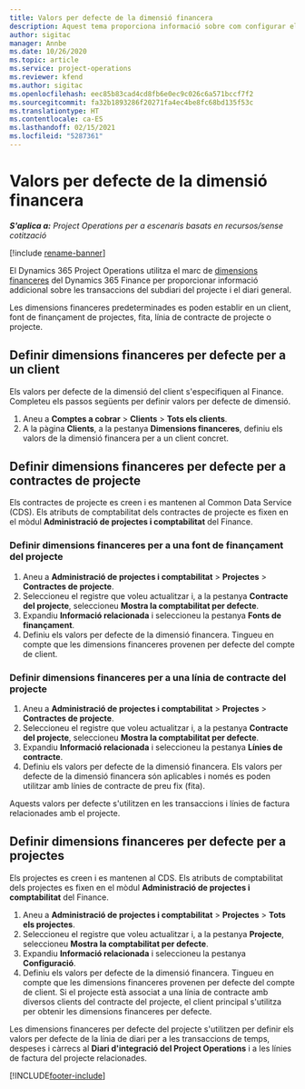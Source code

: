 ```yaml
---
title: Valors per defecte de la dimensió financera
description: Aquest tema proporciona informació sobre com configurar els valors predeterminats de les dimensions financeres.
author: sigitac
manager: Annbe
ms.date: 10/26/2020
ms.topic: article
ms.service: project-operations
ms.reviewer: kfend
ms.author: sigitac
ms.openlocfilehash: eec85b83cad4cd8fb6e0ec9c026c6a571bccf7f2
ms.sourcegitcommit: fa32b1893286f20271fa4ec4be8fc68bd135f53c
ms.translationtype: HT
ms.contentlocale: ca-ES
ms.lasthandoff: 02/15/2021
ms.locfileid: "5287361"
---
```

# <a name="financial-dimension-defaults"></a>Valors per defecte de la dimensió financera

_**S'aplica a:** Project Operations per a escenaris basats en recursos/sense cotització_

[!include [rename-banner](~/includes/cc-data-platform-banner.md)]

El Dynamics 365 Project Operations utilitza el marc de [dimensions financeres](https://docs.microsoft.com/dynamics365/finance/general-ledger/financial-dimensions) del Dynamics 365 Finance per proporcionar informació addicional sobre les transaccions del subdiari del projecte i el diari general.

Les dimensions financeres predeterminades es poden establir en un client, font de finançament de projectes, fita, línia de contracte de projecte o projecte.

## <a name="define-default-financial-dimensions-for-a-customer"></a>Definir dimensions financeres per defecte per a un client

Els valors per defecte de la dimensió del client s'especifiquen al Finance. Completeu els passos següents per definir valors per defecte de dimensió.

1. Aneu a **Comptes a cobrar** > **Clients** > **Tots els clients**.
2. A la pàgina **Clients**, a la pestanya **Dimensions financeres**, definiu els valors de la dimensió financera per a un client concret.

## <a name="define-default-financial-dimensions-for-project-contracts"></a>Definir dimensions financeres per defecte per a contractes de projecte

Els contractes de projecte es creen i es mantenen al Common Data Service (CDS). Els atributs de comptabilitat dels contractes de projecte es fixen en el mòdul **Administració de projectes i comptabilitat** del Finance.

### <a name="set-financial-dimensions-for-a-project-funding-source"></a>Definir dimensions financeres per a una font de finançament del projecte

1. Aneu a **Administració de projectes i comptabilitat** > **Projectes** > **Contractes de projecte**.
2. Seleccioneu el registre que voleu actualitzar i, a la pestanya **Contracte del projecte**, seleccioneu **Mostra la comptabilitat per defecte**.
3. Expandiu **Informació relacionada** i seleccioneu la pestanya **Fonts de finançament**.
4. Definiu els valors per defecte de la dimensió financera. Tingueu en compte que les dimensions financeres provenen per defecte del compte de client.

### <a name="set-financial-dimensions-for-a-project-contract-line"></a>Definir dimensions financeres per a una línia de contracte del projecte

1. Aneu a **Administració de projectes i comptabilitat** > **Projectes** > **Contractes de projecte**.
2. Seleccioneu el registre que voleu actualitzar i, a la pestanya **Contracte del projecte**, seleccioneu **Mostra la comptabilitat per defecte**.
3. Expandiu **Informació relacionada** i seleccioneu la pestanya **Línies de contracte**.
4. Definiu els valors per defecte de la dimensió financera. Els valors per defecte de la dimensió financera són aplicables i només es poden utilitzar amb línies de contracte de preu fix (fita).

Aquests valors per defecte s'utilitzen en les transaccions i línies de factura relacionades amb el projecte.

## <a name="define-default-financial-dimensions-for-projects"></a>Definir dimensions financeres per defecte per a projectes

Els projectes es creen i es mantenen al CDS. Els atributs de comptabilitat dels projectes es fixen en el mòdul **Administració de projectes i comptabilitat** del Finance.

1. Aneu a **Administració de projectes i comptabilitat** > **Projectes** > **Tots els projectes**.
2. Seleccioneu el registre que voleu actualitzar i, a la pestanya **Projecte**, seleccioneu **Mostra la comptabilitat per defecte**.
3. Expandiu **Informació relacionada** i seleccioneu la pestanya **Configuració**.
4. Definiu els valors per defecte de la dimensió financera. Tingueu en compte que les dimensions financeres provenen per defecte del compte de client. Si el projecte està associat a una línia de contracte amb diversos clients del contracte del projecte, el client principal s'utilitza per obtenir les dimensions financeres per defecte.

Les dimensions financeres per defecte del projecte s'utilitzen per definir els valors per defecte de la línia de diari per a les transaccions de temps, despeses i càrrecs al **Diari d'integració del Project Operations** i a les línies de factura del projecte relacionades.


[!INCLUDE[footer-include](../includes/footer-banner.md)]